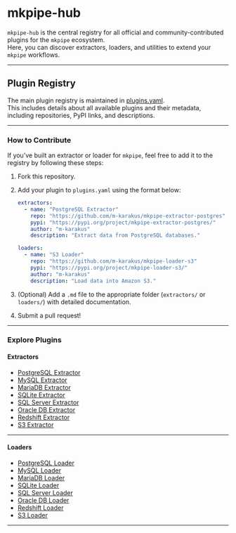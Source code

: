 # mkpipe-hub

`mkpipe-hub` is the central registry for all official and community-contributed plugins for the `mkpipe` ecosystem.  
Here, you can discover extractors, loaders, and utilities to extend your `mkpipe` workflows.

---

## Plugin Registry

The main plugin registry is maintained in [plugins.yaml](plugins.yaml).  
This includes details about all available plugins and their metadata, including repositories, PyPI links, and descriptions.

---

### How to Contribute

If you’ve built an extractor or loader for `mkpipe`, feel free to add it to the registry by following these steps:
1. Fork this repository.
2. Add your plugin to `plugins.yaml` using the format below:
   ```yaml
   extractors:
     - name: "PostgreSQL Extractor"
       repo: "https://github.com/m-karakus/mkpipe-extractor-postgres"
       pypi: "https://pypi.org/project/mkpipe-extractor-postgres/"
       author: "m-karakus"
       description: "Extract data from PostgreSQL databases."

   loaders:
     - name: "S3 Loader"
       repo: "https://github.com/m-karakus/mkpipe-loader-s3"
       pypi: "https://pypi.org/project/mkpipe-loader-s3/"
       author: "m-karakus"
       description: "Load data into Amazon S3."
   ```

3. (Optional) Add a `.md` file to the appropriate folder (`extractors/` or `loaders/`) with detailed documentation.
4. Submit a pull request!

---

### Explore Plugins

#### Extractors
- [PostgreSQL Extractor](https://pypi.org/project/mkpipe-extractor-postgres/)
- [MySQL Extractor](https://pypi.org/project/mkpipe-extractor-mysql/)
- [MariaDB Extractor](https://pypi.org/project/mkpipe-extractor-mariadb/)
- [SQLite Extractor](https://pypi.org/project/mkpipe-extractor-sqlite/)
- [SQL Server Extractor](https://pypi.org/project/mkpipe-extractor-sqlserver/)
- [Oracle DB Extractor](https://pypi.org/project/mkpipe-extractor-oracledb/)
- [Redshift Extractor](https://pypi.org/project/mkpipe-extractor-redshift/)
- [S3 Extractor](https://pypi.org/project/mkpipe-extractor-s3/)
---

#### Loaders
- [PostgreSQL Loader](https://pypi.org/project/mkpipe-loader-postgres/)
- [MySQL Loader](https://pypi.org/project/mkpipe-loader-mysql/)
- [MariaDB Loader](https://pypi.org/project/mkpipe-loader-mariadb/)
- [SQLite Loader](https://pypi.org/project/mkpipe-loader-sqlite/)
- [SQL Server Loader](https://pypi.org/project/mkpipe-loader-sqlserver/)
- [Oracle DB Loader](https://pypi.org/project/mkpipe-loader-oracledb/)
- [Redshift Loader](https://pypi.org/project/mkpipe-loader-redshift/)
- [S3 Loader](https://pypi.org/project/mkpipe-loader-s3/)
---


